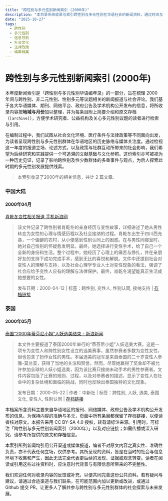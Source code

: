 ```yaml
---
title: "跨性别与多元性别新闻索引 (2000年)"
description: "本目录系统收录与索引跨性别与多元性别在华语社会的新闻资料，通过时间与地域编排，便于学术研究、公益倡导与公众查询。"
date: "2025-10-27"
tags:
  - 跨性别
  - 多元性别
  - 信息导航
  - 社会文化
  - 法律政策
  - 编年档案
---
```


# 跨性别与多元性别新闻索引 (2000年)

本年度新闻索引是「跨性别与多元性别华语编年录」的一部分，旨在梳理 2000 年间与跨性别、非二元性别、性别多元等议题相关的新闻报道与社会评论。我们基于各大华语媒体、期刊、网络平台、政府公告及学术机构公开发布的信息，将所收录内容按**地域与月份**加以整理，并为每条目附上简要介绍和原文存档（`[archive]`），方便学术研究者、公益机构及关心多元性别议题的读者进行检索与引用。

在编制过程中，我们试图从社会文化环境、医疗条件与法律政策等不同面向出发，为读者呈现跨性别与多元性别群体在华语地区的历史脉络与媒体关注度。通过检视这一年度的报道立场、论述方式，以及政策与社群互动所带来的社会影响，我们希望为后续研究和实践提供一个可追溯的文献基础与文化参照。这份索引亦可被视为一种历史见证，记录了影响跨性别及性少数群体的多重事件与观点，为后人探索此时期的多元性别发展提供线索。

> 本索引收录了2000年的相关信息，共计 2 篇文章。

### 中国大陆

#### 2000年04月

[肖乾冬变性相关报道 手机新浪网](https://interface.sina.cn/pc_to_wap.d.html?ref=http%3A%2F%2Fnews.sina.com.cn%2Fsociety%2F2000-4-21%2F83543.html)
>
> 该文件记录了跨性别者肖乾冬的亲身经历与变性故事，详细讲述了她从男性转变为女性的心理与情感历程以及社会接纳的过程。肖乾冬出生于四川西充县，一个偏僻的农村，从小便感到性别认同上的困惑。在与男性同寝室时，她对自己性别的怀疑愈发明显。最终，她选择进行变性手术，给了自己一个全新的身份和生活。整个过程中，她经历了心理上的痛苦与挣扎，并在亲朋好友的支持下成功完成手术，感到无比的喜悦和解脱。文件中还提到社会对变性人的理解与支持，以及社会心理学专业人士对变性现象的看法，强调了社会应给予变性人应有的理解与法律保护。最终，肖乾冬渴望能真正生活成她想要的女性。
> 
> 发布日期：2000-04-12 | 标签：跨性别, 变性人, 性别认同, 接纳支持 | [存档链接](https://news.transchinese.org/新浪新闻/interface_肖乾冬变性相关报道_手机新浪网)




### 泰国

#### 2000年05月

[泰国“2000年蒂芬尼小姐”人妖选美结束 - 新浪新闻](https://news.sina.com.cn/society/2000-05-22/91443.html)
>
> 本文件主要报道了泰国2000年举行的“蒂芬尼小姐”人妖选美大赛。这是一项专为变性人和跨性别女性设立的选美赛事，虽然参赛者多数为变性女性，但也包含了扮作女性的男性。本届选美的冠军是来自泰国的二十岁变性人参雅-莫兰亚，获得了当地的关注和赞誉。然而，尽管她赢得了奖金却不被允许参加全球的人妖小姐选美，因为该比赛只接纳未动手术的男性参赛者。文件内容包括了比赛的规则、过程，以及对参赛者的描述，显示了变性人在社会中的复杂处境和面临的挑战，同时也反映出泰国独特的文化现象。
> 
> 发布日期：2000-05-22 | 作者：中新社 | 标签：跨性别, 人妖, 选美, 泰国文化, 变性人, 性别认同 | [存档链接](https://news.transchinese.org/新浪新闻/news_泰国“2000年蒂芬尼小姐”人妖选美结束_-_新浪新闻)





本档案所含资料主要来自华语地区的报刊、网络媒体、政府公告及学术机构公开发布的信息。为保持内容的准确与多元，页面中所有条目都保留了存档链接，以便读者核对原文。本报告采用 CC BY-SA 4.0 授权，转载请标注来源。引用时，可标注「跨性别与多元性别新闻索引（2000年）」以及对应链接；如需传播或深入研究，请参考所提供的原文和存档信息。

本索引所列新闻均引用公开渠道或媒体报道，编者不对原文内容之真实性、准确性负责，亦不代表任何立场，仅供参考。其所呈现的资料，皆是在当时的社会与信息环境下收集和产生，因此无法完全代表更后续的发现、证据或观念转变。读者在阅读或引用这些过往资料时，应注意时代背景与有限信息所带来的不完整性。

我们欢迎任何对收录内容的反馈或补充，以便共同完善这份公共资料。若有疑问与建议，请通过合适渠道与我们联系，在可能范围内加以更新或改进，或通过 Github 提交 PR，让更多人了解并参与跨性别与多元性别群体的社会探索与未来发展。
